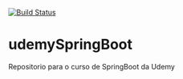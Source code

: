 [![Build Status](https://travis-ci.com/ThiagoFrazao/udemySpringBoot.svg?branch=master)](https://travis-ci.com/ThiagoFrazao/udemySpringBoot)
# udemySpringBoot
Repositorio para o curso de SpringBoot da Udemy
